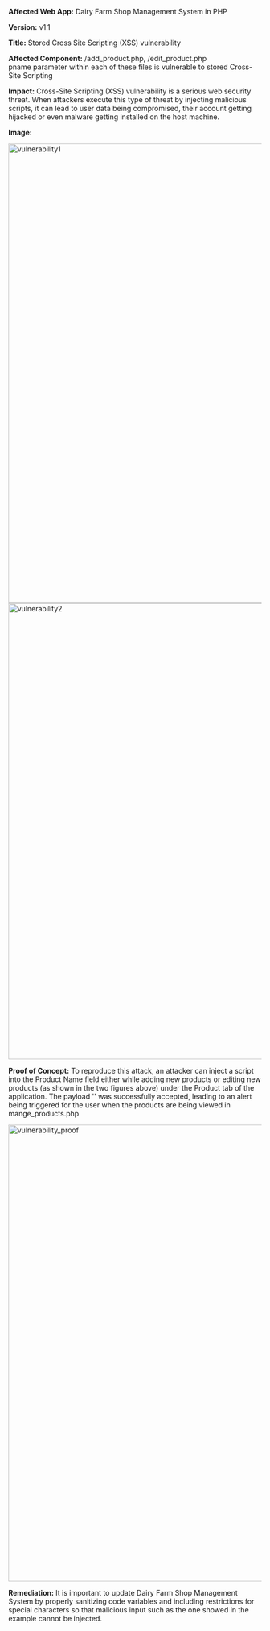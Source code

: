 **Affected Web App:** Dairy Farm Shop Management System in PHP

**Version:** v1.1

**Title:** Stored Cross Site Scripting (XSS) vulnerability

**Affected Component:** /add_product.php, /edit_product.php
<br> pname parameter within each of these files is vulnerable to stored Cross-Site Scripting

**Impact:** Cross-Site Scripting (XSS) vulnerability is a serious web security threat. When attackers execute this type of threat by injecting malicious scripts, it can lead to user data being compromised, their account getting hijacked or even malware getting installed on the host machine.

**Image:**

<img width="913" alt="vulnerability1" src="https://github.com/user-attachments/assets/0a2a34a8-fd0f-488f-b526-f47dfd93d953"> 

<img width="906" alt="vulnerability2" src="https://github.com/user-attachments/assets/fff3f608-f437-4858-9834-633c04bf7c22">


**Proof of Concept:** To reproduce this attack, an attacker can inject a script into the Product Name field either while adding new products or editing new products (as shown in the two figures above) under the Product tab of the application. The payload '<script>alert(1)</script>' was successfully accepted, leading to an alert being triggered for the user when the products are being viewed in mange_products.php


<img width="907" alt="vulnerability_proof" src="https://github.com/user-attachments/assets/17039174-5e72-4d13-9550-57a086db5f54">


**Remediation:** It is important to update Dairy Farm Shop Management System by properly sanitizing code variables and including restrictions for special characters so that malicious input such as the one showed in the example cannot be injected.
